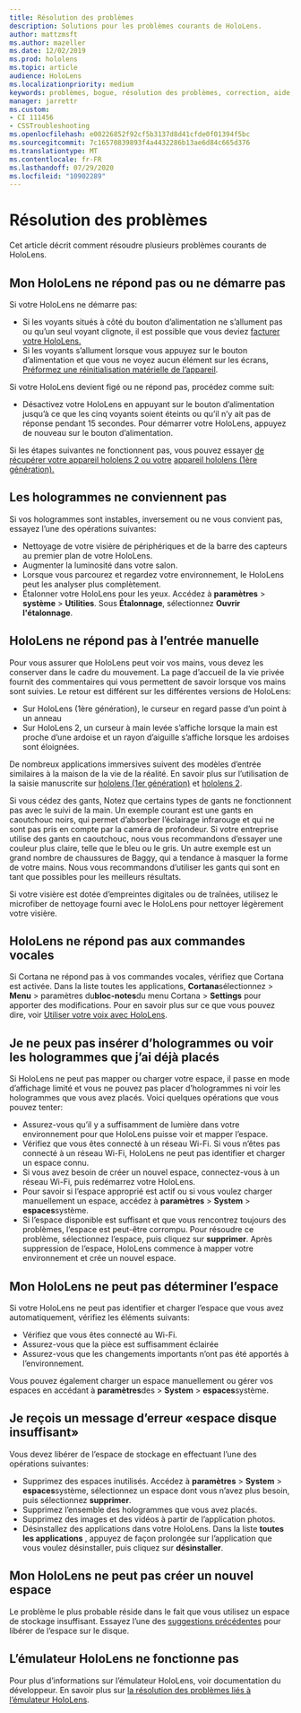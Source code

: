 ```yaml
---
title: Résolution des problèmes
description: Solutions pour les problèmes courants de HoloLens.
author: mattzmsft
ms.author: mazeller
ms.date: 12/02/2019
ms.prod: hololens
ms.topic: article
audience: HoloLens
ms.localizationpriority: medium
keywords: problèmes, bogue, résolution des problèmes, correction, aide, support, HoloLens
manager: jarrettr
ms.custom:
- CI 111456
- CSSTroubleshooting
ms.openlocfilehash: e00226852f92cf5b3137d8d41cfde0f01394f5bc
ms.sourcegitcommit: 7c16570839893f4a4432286b13ae6d84c665d376
ms.translationtype: MT
ms.contentlocale: fr-FR
ms.lasthandoff: 07/29/2020
ms.locfileid: "10902289"
---
```

# Résolution des problèmes

Cet article décrit comment résoudre plusieurs problèmes courants de HoloLens.

## Mon HoloLens ne répond pas ou ne démarre pas

Si votre HoloLens ne démarre pas:

- Si les voyants situés à côté du bouton d’alimentation ne s’allument pas ou qu’un seul voyant clignote, il est possible que vous deviez [facturer votre HoloLens.](hololens-recovery.md#charging-the-device)
- Si les voyants s’allument lorsque vous appuyez sur le bouton d’alimentation et que vous ne voyez aucun élément sur les écrans, [Préformez une réinitialisation matérielle de l’appareil](hololens-recovery.md#hard-reset-procedure).

Si votre HoloLens devient figé ou ne répond pas, procédez comme suit:

- Désactivez votre HoloLens en appuyant sur le bouton d’alimentation jusqu’à ce que les cinq voyants soient éteints ou qu’il n’y ait pas de réponse pendant 15 secondes. Pour démarrer votre HoloLens, appuyez de nouveau sur le bouton d’alimentation.

Si les étapes suivantes ne fonctionnent pas, vous pouvez essayer [de récupérer votre appareil hololens 2 ou votre](hololens-recovery.md) [appareil hololens (1ère génération).](hololens1-recovery.md)

## Les hologrammes ne conviennent pas

Si vos hologrammes sont instables, inversement ou ne vous convient pas, essayez l’une des opérations suivantes:

- Nettoyage de votre visière de périphériques et de la barre des capteurs au premier plan de votre HoloLens.
- Augmenter la luminosité dans votre salon.
- Lorsque vous parcourez et regardez votre environnement, le HoloLens peut les analyser plus complètement.
- Étalonner votre HoloLens pour les yeux. Accédez à **paramètres**  >  **système**  >  **Utilities**. Sous **Étalonnage**, sélectionnez **Ouvrir l'étalonnage**.

## HoloLens ne répond pas à l’entrée manuelle

Pour vous assurer que HoloLens peut voir vos mains, vous devez les conserver dans le cadre du mouvement.  La page d’accueil de la vie privée fournit des commentaires qui vous permettent de savoir lorsque vos mains sont suivies.  Le retour est différent sur les différentes versions de HoloLens:
- Sur HoloLens (1ère génération), le curseur en regard passe d’un point à un anneau
- Sur HoloLens 2, un curseur à main levée s’affiche lorsque la main est proche d’une ardoise et un rayon d’aiguille s’affiche lorsque les ardoises sont éloignées.

De nombreux applications immersives suivent des modèles d’entrée similaires à la maison de la vie de la réalité.  En savoir plus sur l’utilisation de la saisie manuscrite sur [hololens (1er génération)](hololens1-basic-usage.md#use-hololens-with-your-hands) et [hololens 2](hololens2-basic-usage.md#the-hand-tracking-frame).

Si vous cédez des gants, Notez que certains types de gants ne fonctionnent pas avec le suivi de la main.  Un exemple courant est une gants en caoutchouc noirs, qui permet d’absorber l’éclairage infrarouge et qui ne sont pas pris en compte par la caméra de profondeur.  Si votre entreprise utilise des gants en caoutchouc, nous vous recommandons d’essayer une couleur plus claire, telle que le bleu ou le gris.  Un autre exemple est un grand nombre de chaussures de Baggy, qui a tendance à masquer la forme de votre mains. Nous vous recommandons d’utiliser les gants qui sont en tant que possibles pour les meilleurs résultats.

Si votre visière est dotée d’empreintes digitales ou de traînées, utilisez le microfiber de nettoyage fourni avec le HoloLens pour nettoyer légèrement votre visière.

## HoloLens ne répond pas aux commandes vocales

Si Cortana ne répond pas à vos commandes vocales, vérifiez que Cortana est activée. Dans la liste toutes les applications, **Cortana**sélectionnez  >  **Menu**  >  paramètres du**bloc-notes**du menu Cortana  >  **Settings** pour apporter des modifications. Pour en savoir plus sur ce que vous pouvez dire, voir [Utiliser votre voix avec HoloLens](hololens-cortana.md).

## Je ne peux pas insérer d’hologrammes ou voir les hologrammes que j’ai déjà placés

Si HoloLens ne peut pas mapper ou charger votre espace, il passe en mode d’affichage limité et vous ne pouvez pas placer d’hologrammes ni voir les hologrammes que vous avez placés. Voici quelques opérations que vous pouvez tenter:

- Assurez-vous qu’il y a suffisamment de lumière dans votre environnement pour que HoloLens puisse voir et mapper l’espace.
- Vérifiez que vous êtes connecté à un réseau Wi-Fi. Si vous n’êtes pas connecté à un réseau Wi-Fi, HoloLens ne peut pas identifier et charger un espace connu.
- Si vous avez besoin de créer un nouvel espace, connectez-vous à un réseau Wi-Fi, puis redémarrez votre HoloLens.
- Pour savoir si l’espace approprié est actif ou si vous voulez charger manuellement un espace, accédez à **paramètres**  >  **System**  >  **espaces**système.
- Si l’espace disponible est suffisant et que vous rencontrez toujours des problèmes, l’espace est peut-être corrompu. Pour résoudre ce problème, sélectionnez l’espace, puis cliquez sur **supprimer**. Après suppression de l’espace, HoloLens commence à mapper votre environnement et crée un nouvel espace.

## Mon HoloLens ne peut pas déterminer l’espace

Si votre HoloLens ne peut pas identifier et charger l’espace que vous avez automatiquement, vérifiez les éléments suivants:

- Vérifiez que vous êtes connecté au Wi-Fi.
- Assurez-vous que la pièce est suffisamment éclairée
- Assurez-vous que les changements importants n’ont pas été apportés à l’environnement.

Vous pouvez également charger un espace manuellement ou gérer vos espaces en accédant à **paramètres**des  >  **System**  >  **espaces**système.

## Je reçois un message d’erreur «espace disque insuffisant»

Vous devez libérer de l’espace de stockage en effectuant l’une des opérations suivantes:

- Supprimez des espaces inutilisés. Accédez à **paramètres**  >  **System**  >  **espaces**système, sélectionnez un espace dont vous n’avez plus besoin, puis sélectionnez **supprimer**.
- Supprimez l’ensemble des hologrammes que vous avez placés.
- Supprimez des images et des vidéos à partir de l’application photos.
- Désinstallez des applications dans votre HoloLens. Dans la liste **toutes les applications** , appuyez de façon prolongée sur l’application que vous voulez désinstaller, puis cliquez sur **désinstaller**.

## Mon HoloLens ne peut pas créer un nouvel espace

Le problème le plus probable réside dans le fait que vous utilisez un espace de stockage insuffisant. Essayez l’une des [suggestions précédentes](#im-getting-a-low-disk-space-error) pour libérer de l’espace sur le disque.

## L’émulateur HoloLens ne fonctionne pas

Pour plus d’informations sur l’émulateur HoloLens, voir documentation du développeur.  En savoir plus sur [la résolution des problèmes liés à l’émulateur HoloLens](https://docs.microsoft.com/windows/mixed-reality/using-the-hololens-emulator#troubleshooting).

